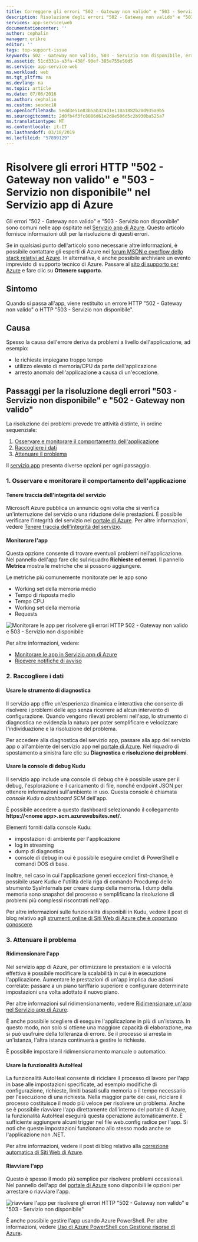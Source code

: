 ```yaml
---
title: Correggere gli errori "502 - Gateway non valido" e "503 - Servizio app di Azure | Microsoft Docs
description: Risoluzione degli errori "502 - Gateway non valido" e "503 - Servizio non disponibile" nelle app ospitate nel Servizio App di Azure.
services: app-service\web
documentationcenter: ''
author: cephalin
manager: erikre
editor: ''
tags: top-support-issue
keywords: 502 - Gateway non valido, 503 - Servizio non disponibile, errore 503, errore 502
ms.assetid: 51cd331a-a3fa-438f-90ef-385e755e50d5
ms.service: app-service-web
ms.workload: web
ms.tgt_pltfrm: na
ms.devlang: na
ms.topic: article
ms.date: 07/06/2016
ms.author: cephalin
ms.custom: seodec18
ms.openlocfilehash: 5edd3e51e83b5ab324d1e110a1882b20d935a9b5
ms.sourcegitcommit: 2d0fb4f3fc8086d61e2d8e506d5c2b930ba525a7
ms.translationtype: MT
ms.contentlocale: it-IT
ms.lasthandoff: 03/18/2019
ms.locfileid: "57899129"
---
```

# <a name="troubleshoot-http-errors-of-502-bad-gateway-and-503-service-unavailable-in-azure-app-service"></a>Risolvere gli errori HTTP "502 - Gateway non valido" e "503 - Servizio non disponibile" nel Servizio app di Azure
Gli errori "502 - Gateway non valido" e "503 - Servizio non disponibile" sono comuni nelle app ospitate nel [Servizio app di Azure](https://go.microsoft.com/fwlink/?LinkId=529714). Questo articolo fornisce informazioni utili per la risoluzione di questi errori.

Se in qualsiasi punto dell'articolo sono necessarie altre informazioni, è possibile contattare gli esperti di Azure nei [forum MSDN e overflow dello stack relativi ad Azure](https://azure.microsoft.com/support/forums/). In alternativa, è anche possibile archiviare un evento imprevisto di supporto tecnico di Azure. Passare al [sito di supporto per Azure](https://azure.microsoft.com/support/options/) e fare clic su **Ottenere supporto**.

## <a name="symptom"></a>Sintomo
Quando si passa all'app, viene restituito un errore HTTP "502 - Gateway non valido" o HTTP "503 - Servizio non disponibile".

## <a name="cause"></a>Causa
Spesso la causa dell'errore deriva da problemi a livello dell'applicazione, ad esempio:

* le richieste impiegano troppo tempo
* utilizzo elevato di memoria/CPU da parte dell'applicazione
* arresto anomalo dell'applicazione a causa di un'eccezione.

## <a name="troubleshooting-steps-to-solve-502-bad-gateway-and-503-service-unavailable-errors"></a>Passaggi per la risoluzione degli errori "503 - Servizio non disponibile" e "502 - Gateway non valido"
La risoluzione dei problemi prevede tre attività distinte, in ordine sequenziale:

1. [Osservare e monitorare il comportamento dell'applicazione](#observe)
2. [Raccogliere i dati](#collect)
3. [Attenuare il problema](#mitigate)

Il [servizio app](overview.md) presenta diverse opzioni per ogni passaggio.

<a name="observe" />

### <a name="1-observe-and-monitor-application-behavior"></a>1. Osservare e monitorare il comportamento dell'applicazione
#### <a name="track-service-health"></a>Tenere traccia dell'integrità del servizio
Microsoft Azure pubblica un annuncio ogni volta che si verifica un'interruzione del servizio o una riduzione delle prestazioni. È possibile verificare l'integrità del servizio nel [portale di Azure](https://portal.azure.com/). Per altre informazioni, vedere [Tenere traccia dell’integrità del servizio](../monitoring-and-diagnostics/insights-service-health.md).

#### <a name="monitor-your-app"></a>Monitorare l'app
Questa opzione consente di trovare eventuali problemi nell'applicazione. Nel pannello dell'app fare clic sul riquadro **Richieste ed errori**. Il pannello **Metrica** mostra le metriche che si possono aggiungere.

Le metriche più comunemente monitorate per le app sono

* Working set della memoria medio
* Tempo di risposta medio
* Tempo CPU
* Working set della memoria
* Requests

![Monitorare le app per risolvere gli errori HTTP 502 - Gateway non valido e 503 - Servizio non disponibile](./media/app-service-web-troubleshoot-HTTP-502-503/1-monitor-metrics.png)

Per altre informazioni, vedere:

* [Monitorare le app in Servizio app di Azure](web-sites-monitor.md)
* [Ricevere notifiche di avviso](../monitoring-and-diagnostics/insights-receive-alert-notifications.md)

<a name="collect" />

### <a name="2-collect-data"></a>2. Raccogliere i dati
#### <a name="use-the-diagnostics-tool"></a>Usare lo strumento di diagnostica
Il servizio app offre un'esperienza dinamica e interattiva che consente di risolvere i problemi delle app senza ricorrere ad alcun intervento di configurazione. Quando vengono rilevati problemi nell'app, lo strumento di diagnostica ne evidenzia la natura per poter semplificare e velocizzare l'individuazione e la risoluzione del problema.

Per accedere alla diagnostica del servizio app, passare alla app del servizio app o all'ambiente del servizio app nel [portale di Azure](https://portal.azure.com). Nel riquadro di spostamento a sinistra fare clic su **Diagnostica e risoluzione dei problemi**.

#### <a name="use-the-kudu-debug-console"></a>Usare la console di debug Kudu
Il servizio app include una console di debug che è possibile usare per il debug, l'esplorazione e il caricamento di file, nonché endpoint JSON per ottenere informazioni sull'ambiente in uso. Questa console è chiamata *console Kudu* o *dashboard SCM* dell'app.

È possibile accedere a questo dashboard selezionando il collegamento **https://&lt;nome app>.scm.azurewebsites.net/**.

Elementi forniti dalla console Kudu:

* impostazioni di ambiente per l'applicazione
* log in streaming
* dump di diagnostica
* console di debug in cui è possibile eseguire cmdlet di PowerShell e comandi DOS di base.

Inoltre, nel caso in cui l'applicazione generi eccezioni first-chance, è possibile usare Kudu e l'utilità della riga di comando Procdump dello strumento SysInternals per creare dump della memoria. I dump della memoria sono snapshot del processo e semplificano la risoluzione di problemi più complessi riscontrati nell'app.

Per altre informazioni sulle funzionalità disponibili in Kudu, vedere il post di blog relativo agli [strumenti online di Siti Web di Azure che è opportuno conoscere](https://azure.microsoft.com/blog/windows-azure-websites-online-tools-you-should-know-about/).

<a name="mitigate" />

### <a name="3-mitigate-the-issue"></a>3. Attenuare il problema
#### <a name="scale-the-app"></a>Ridimensionare l'app
Nel servizio app di Azure, per ottimizzare le prestazioni e la velocità effettiva è possibile modificare la scalabilità in cui è in esecuzione l'applicazione. Aumentare le prestazioni di un'app implica due azioni correlate: passare a un piano tariffario superiore e configurare determinate impostazioni una volta adottato il nuovo piano.

Per altre informazioni sul ridimensionamento, vedere [Ridimensionare un'app nel Servizio app di Azure](web-sites-scale.md).

È anche possibile scegliere di eseguire l'applicazione in più di un'istanza. In questo modo, non solo si ottiene una maggiore capacità di elaborazione, ma si può usufruire della tolleranza di errore. Se il processo si arresta in un'istanza, l'altra istanza continuerà a gestire le richieste.

È possibile impostare il ridimensionamento manuale o automatico.

#### <a name="use-autoheal"></a>Usare la funzionalità AutoHeal
La funzionalità AutoHeal consente di riciclare il processo di lavoro per l'app in base alle impostazioni specificate, ad esempio modifiche di configurazione, richieste, limiti basati sulla memoria o il tempo necessario per l'esecuzione di una richiesta. Nella maggior parte dei casi, riciclare il processo costituisce il modo più veloce per risolvere un problema. Anche se è possibile riavviare l'app direttamente dall'interno del portale di Azure, la funzionalità AutoHeal eseguirà questa operazione automaticamente. È sufficiente aggiungere alcuni trigger nel file web.config radice per l'app. Si noti che queste impostazioni funzionano allo stesso modo anche se l'applicazione non .NET.

Per altre informazioni, vedere il post di blog relativo alla [correzione automatica di Siti Web di Azure](https://azure.microsoft.com/blog/auto-healing-windows-azure-web-sites/).

#### <a name="restart-the-app"></a>Riavviare l'app
Questo è spesso il modo più semplice per risolvere problemi occasionali. Nel pannello dell'app del [portale di Azure](https://portal.azure.com/) sono disponibili le opzioni per arrestare o riavviare l'app.

 ![riavviare l'app per risolvere gli errori HTTP "502 - Gateway non valido" e "503 - Servizio non disponibile"](./media/app-service-web-troubleshoot-HTTP-502-503/2-restart.png)

È anche possibile gestire l'app usando Azure PowerShell. Per altre informazioni, vedere [Uso di Azure PowerShell con Gestione risorse di Azure](../powershell-azure-resource-manager.md).


